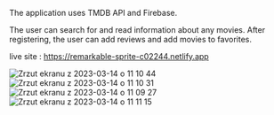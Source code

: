 The application uses TMDB API and Firebase.

The user can search for and read information about any movies. After registering, the user can add reviews and add movies to favorites.

live site : https://remarkable-sprite-c02244.netlify.app



![Zrzut ekranu z 2023-03-14 o 11 10 44](https://user-images.githubusercontent.com/108990517/224969579-1b29e567-5802-4b7d-afc8-6d7aeb05af36.png)
![Zrzut ekranu z 2023-03-14 o 11 10 31](https://user-images.githubusercontent.com/108990517/224969599-a1a72c88-61f2-4202-b382-75680f847690.png)
![Zrzut ekranu z 2023-03-14 o 11 09 27](https://user-images.githubusercontent.com/108990517/224969603-94471196-e73b-4977-8d73-f84eb2d254f4.png)
![Zrzut ekranu z 2023-03-14 o 11 11 15](https://user-images.githubusercontent.com/108990517/224969608-df5f0405-8fb0-4527-98d8-39e0b9b5b8bd.png)
